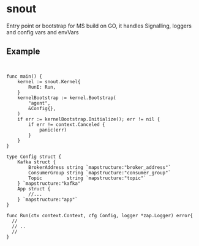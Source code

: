 # snout
Entry point or bootstrap for MS build on GO, it handles Signalling, loggers and config vars and envVars

## Example

```golang


func main() {
	kernel := snout.Kernel{
		RunE: Run,
	}
	kernelBootstrap := kernel.Bootstrap(
		"agent",
		&Config{},
	)
	if err := kernelBootstrap.Initialize(); err != nil {
		if err != context.Canceled {
			panic(err)
		}
	}
}

type Config struct {
	Kafka struct {
		BrokerAddress string `mapstructure:"broker_address"`
		ConsumerGroup string `mapstructure:"consumer_group"`
		Topic         string `mapstructure:"topic"`
	} `mapstructure:"kafka"`
	App struct {
		//...
	} `mapstructure:"app"`
}

func Run(ctx context.Context, cfg Config, logger *zap.Logger) error{
  //
  // ..  
  //
}
```
